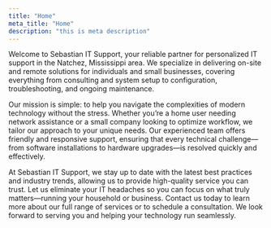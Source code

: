```yaml
---
title: "Home"
meta_title: "Home"
description: "this is meta description"
---
```


Welcome to Sebastian IT Support, your reliable partner for personalized IT support in the Natchez, Mississippi area. We specialize in delivering on-site and remote solutions for individuals and small businesses, covering everything from consulting and system setup to configuration, troubleshooting, and ongoing maintenance.

Our mission is simple: to help you navigate the complexities of modern technology without the stress. Whether you’re a home user needing network assistance or a small company looking to optimize workflow, we tailor our approach to your unique needs. Our experienced team offers friendly and responsive support, ensuring that every technical challenge—from software installations to hardware upgrades—is resolved quickly and effectively.

At Sebastian IT Support, we stay up to date with the latest best practices and industry trends, allowing us to provide high-quality service you can trust. Let us eliminate your IT headaches so you can focus on what truly matters—running your household or business. Contact us today to learn more about our full range of services or to schedule a consultation. We look forward to serving you and helping your technology run seamlessly.